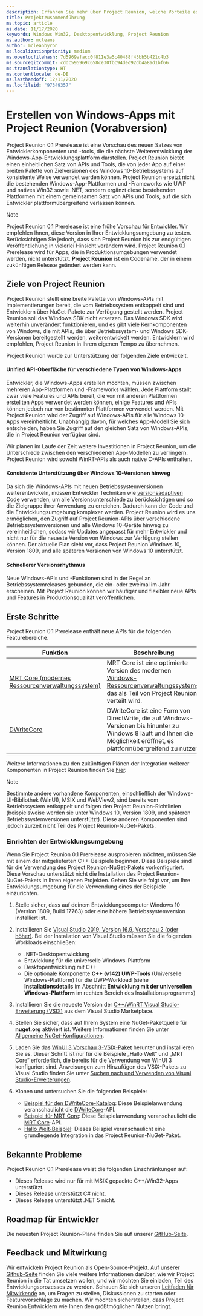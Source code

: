 ```yaml
---
description: Erfahren Sie mehr über Project Reunion, welche Vorteile es für Entwickler bietet, was jetzt für Entwickler bereitsteht und wie Sie Feedback geben können.
title: Projektzusammenführung
ms.topic: article
ms.date: 11/17/2020
keywords: Windows Win32, Desktopentwicklung, Project Reunion
ms.author: mcleans
author: mcleanbyron
ms.localizationpriority: medium
ms.openlocfilehash: 7d5969afacc0f811e3a5c40488f45bb5b421c4b3
ms.sourcegitcommit: cddc595969c658ce30fbc94ded92db4a8ad1bf66
ms.translationtype: HT
ms.contentlocale: de-DE
ms.lasthandoff: 12/11/2020
ms.locfileid: "97349357"
---
```

# <a name="build-windows-apps-with-project-reunion-prerelease"></a>Erstellen von Windows-Apps mit Project Reunion (Vorabversion)

Project Reunion 0.1 Prerelease ist eine Vorschau des neuen Satzes von Entwicklerkomponenten und -tools, die die nächste Weiterentwicklung der Windows-App-Entwicklungsplattform darstellen. Project Reunion bietet einen einheitlichen Satz von APIs und Tools, die von jeder App auf einer breiten Palette von Zielversionen des Windows 10-Betriebssystems auf konsistente Weise verwendet werden können. Project Reunion ersetzt nicht die bestehenden Windows-App-Plattformen und -Frameworks wie UWP und natives Win32 sowie .NET, sondern ergänzt diese bestehenden Plattformen mit einem gemeinsamen Satz von APIs und Tools, auf die sich Entwickler plattformübergreifend verlassen können.

> [!NOTE]
> Project Reunion 0.1 Prerelease ist eine frühe Vorschau für Entwickler. Wir empfehlen Ihnen, diese Version in Ihrer Entwicklungsumgebung zu testen. Berücksichtigen Sie jedoch, dass sich Project Reunion bis zur endgültigen Veröffentlichung in vielerlei Hinsicht verändern wird. Project Reunion 0.1 Prerelease wird für Apps, die in Produktionsumgebungen verwendet werden, nicht unterstützt. **Project Reunion** ist ein Codename, der in einem zukünftigen Release geändert werden kann.

## <a name="goals-of-project-reunion"></a>Ziele von Project Reunion

Project Reunion stellt eine breite Palette von Windows-APIs mit Implementierungen bereit, die vom Betriebssystem entkoppelt sind und Entwicklern über NuGet-Pakete zur Verfügung gestellt werden. Project Reunion soll das Windows SDK nicht ersetzen. Das Windows SDK wird weiterhin unverändert funktionieren, und es gibt viele Kernkomponenten von Windows, die mit APIs, die über Betriebssystem- und Windows SDK-Versionen bereitgestellt werden, weiterentwickelt werden. Entwicklern wird empfohlen, Project Reunion in Ihrem eigenen Tempo zu übernehmen.

Project Reunion wurde zur Unterstützung der folgenden Ziele entwickelt.

#### <a name="unified-api-surface-across-different-types-of-windows-apps"></a>Unified API-Oberfläche für verschiedene Typen von Windows-Apps

Entwickler, die Windows-Apps erstellen möchten, müssen zwischen mehreren App-Plattformen und -Frameworks wählen. Jede Plattform stallt zwar viele Features und APIs bereit, die von mit anderen Plattformen erstellten Apps verwendet werden können, einige Features und APIs können jedoch nur von bestimmten Plattformen verwendet werden. Mit Project Reunion wird der Zugriff auf Windows-APIs für alle Windows 10-Apps vereinheitlicht. Unabhängig davon, für welches App-Modell Sie sich entscheiden, haben Sie Zugriff auf den gleichen Satz von Windows-APIs, die in Project Reunion verfügbar sind.

Wir planen im Laufe der Zeit weitere Investitionen in Project Reunion, um die Unterschiede zwischen den verschiedenen App-Modellen zu verringern. Project Reunion wird sowohl WinRT-APIs als auch native C-APIs enthalten.

#### <a name="consistent-support-across-windows-10-versions"></a>Konsistente Unterstützung über Windows 10-Versionen hinweg

Da sich die Windows-APIs mit neuen Betriebssystemversionen weiterentwickeln, müssen Entwickler Techniken wie [versionsadaptiven Code](/windows/uwp/debug-test-perf/version-adaptive-code) verwenden, um alle Versionsunterschiede zu berücksichtigen und so die Zielgruppe ihrer Anwendung zu erreichen. Dadurch kann der Code und die Entwicklungsumgebung komplexer werden. Project Reunion wird es uns ermöglichen, den Zugriff auf Project Reunion-APIs über verschiedene Betriebssystemversionen und alle Windows 10-Geräte hinweg zu vereinheitlichen, sodass wir Updates angepasst für mehr Entwickler und nicht nur für die neueste Version von Windows zur Verfügung stellen können. Der aktuelle Plan sieht vor, dass Project Reunion Windows 10, Version 1809, und alle späteren Versionen von Windows 10 unterstützt.

#### <a name="faster-release-cadence"></a>Schnellerer Versionsrhythmus

Neue Windows-APIs und -Funktionen sind in der Regel an Betriebssystemreleases gebunden, die ein- oder zweimal im Jahr erscheinen. Mit Project Reunion können wir häufiger und flexibler neue APIs und Features in Produktionsqualität veröffentlichen.

## <a name="get-started"></a>Erste Schritte

Project Reunion 0.1 Prerelease enthält neue APIs für die folgenden Featurebereiche.

| Funktion | Beschreibung |
|---------|-------------|
| [MRT Core (modernes Ressourcenverwaltungssystem)](mrtcore/mrtcore-overview.md) | MRT Core ist eine optimierte Version des modernen [Windows-Ressourcenverwaltungssystems](/windows/uwp/app-resources/resource-management-system), das als Teil von Project Reunion verteilt wird. |
| [DWriteCore](dwritecore.md) | DWriteCore ist eine Form von DirectWrite, die auf Windows-Versionen bis hinunter zu Windows 8 läuft und Ihnen die Möglichkeit eröffnet, es plattformübergreifend zu nutzen. |

Weitere Informationen zu den zukünftigen Plänen der Integration weiterer Komponenten in Project Reunion finden Sie [hier](https://github.com/microsoft/ProjectReunion/blob/master/docs/README.md).

> [!NOTE]
> Bestimmte andere vorhandene Komponenten, einschließlich der Windows-UI-Bibliothek (WinUI), MSIX und WebView2, sind bereits vom Betriebssystem entkoppelt und folgen den Project Reunion-Richtlinien (beispielsweise werden sie unter Windows 10, Version 1809, und späteren Betriebssystemversionen unterstützt). Diese anderen Komponenten sind jedoch zurzeit nicht Teil des Project Reunion-NuGet-Pakets.  

### <a name="set-up-your-development-environment"></a>Einrichten der Entwicklungsumgebung

Wenn Sie Project Reunion 0.1 Prerelease ausprobieren möchten, müssen Sie mit einem der mitgelieferten C++-Beispiele beginnen. Diese Beispiele sind für die Verwendung des Project Reunion-NuGet-Pakets vorkonfiguriert. Diese Vorschau unterstützt nicht die Installation des Project Reunion-NuGet-Pakets in Ihren eigenen Projekten. Gehen Sie wie folgt vor, um Ihre Entwicklungsumgebung für die Verwendung eines der Beispiele einzurichten.

1. Stelle sicher, dass auf deinem Entwicklungscomputer Windows 10 (Version 1809, Build 17763) oder eine höhere Betriebssystemversion installiert ist.

2. Installieren Sie [Visual Studio 2019, Version 16.9, Vorschau 2 (oder höher)](https://visualstudio.microsoft.com/vs/preview/). Bei der Installation von Visual Studio müssen Sie die folgenden Workloads einschließen:
    - .NET-Desktopentwicklung
    - Entwicklung für die universelle Windows-Plattform
    - Desktopentwicklung mit C++
    - Die optionale Komponente **C++ (v142) UWP-Tools** (Universelle Windows-Plattform) für die UWP-Workload (siehe **Installationsdetails** im Abschnitt **Entwicklung mit der universellen Windows-Plattform** im rechten Bereich des Installationsprogramms)

3. Installieren Sie die neueste Version der [C++/WinRT Visual Studio-Erweiterung (VSIX)](https://marketplace.visualstudio.com/items?itemName=CppWinRTTeam.cppwinrt101804264) aus dem Visual Studio Marketplace.

4. Stellen Sie sicher, dass auf Ihrem System eine NuGet-Paketquelle für **nuget.org** aktiviert ist. Weitere Informationen finden Sie unter [Allgemeine NuGet-Konfigurationen](/nuget/consume-packages/configuring-nuget-behavior).

5. Laden Sie das [WinUI 3 Vorschau 3-VSIX-Paket](https://aka.ms/winui3/preview3-download) herunter und installieren Sie es. Dieser Schritt ist nur für die Beispiele „Hallo Welt“ und „MRT Core“ erforderlich, die bereits für die Verwendung von WinUI 3 konfiguriert sind. Anweisungen zum Hinzufügen des VSIX-Pakets zu Visual Studio finden Sie unter [Suchen nach und Verwenden von Visual Studio-Erweiterungen](/visualstudio/ide/finding-and-using-visual-studio-extensions#install-without-using-the-manage-extensions-dialog-box).

6. Klonen und untersuchen Sie die folgenden Beispiele:
    - [Beispiel für den DWriteCore-Katalog](https://github.com/microsoft/Project-Reunion-Samples/tree/main/DWriteCore/DWriteCoreGallery): Diese Beispielanwendung veranschaulicht die [DWriteCore](dwritecore.md)-API.
    - [Beispiel für MRT Core](https://github.com/microsoft/Project-Reunion-Samples/tree/main/MrtCore): Diese Beispielanwendung veranschaulicht die [MRT Core](mrtcore/mrtcore-overview.md)-API.
    - [Hallo Welt-Beispiel](https://github.com/microsoft/Project-Reunion-Samples/tree/main/HelloWorld/reunioncppdesktopsampleapp): Dieses Beispiel veranschaulicht eine grundlegende Integration in das Project Reunion-NuGet-Paket.

## <a name="known-issues"></a>Bekannte Probleme

Project Reunion 0.1 Prerelease weist die folgenden Einschränkungen auf:

 - Dieses Release wird nur für mit MSIX gepackte C++/Win32-Apps unterstützt.
 - Dieses Release unterstützt C# nicht.
 - Dieses Release unterstützt .NET 5 nicht.

## <a name="developer-roadmap"></a>Roadmap für Entwickler

Die neuesten Project Reunion-Pläne finden Sie auf unserer [GitHub-Seite](https://github.com/microsoft/ProjectReunion).

## <a name="give-feedback-and-contribute"></a>Feedback und Mitwirkung

Wir entwickeln Project Reunion als Open-Source-Projekt. Auf unserer [Github-Seite](https://github.com/microsoft/ProjectReunion) finden Sie viele weitere Informationen darüber, wie wir Project Reunion in die Tat umsetzen wollen, und wir möchten Sie einladen, Teil des Entwicklungsprozesses zu werden. Schauen Sie sich unseren [Leitfaden für Mitwirkende](https://github.com/microsoft/ProjectReunion/blob/master/docs/contributor-guide.md) an, um Fragen zu stellen, Diskussionen zu starten oder Featurevorschläge zu machen. Wir möchten sicherstellen, dass Project Reunion Entwicklern wie Ihnen den größtmöglichen Nutzen bringt.

